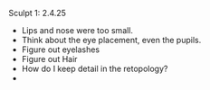 Sculpt 1: 2.4.25
- Lips and nose were too small. 
- Think about the eye placement, even the pupils.
- Figure out eyelashes
- Figure out Hair
- How do I keep detail in the retopology?
- 